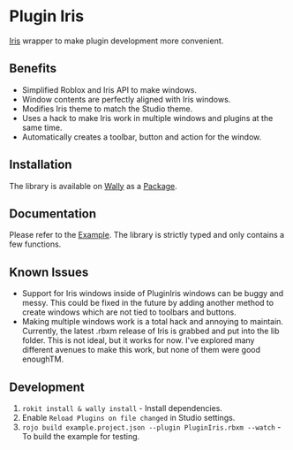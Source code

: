 # Plugin Iris

[Iris](https://github.com/SirMallard/Iris) wrapper to make plugin development more convenient.

## Benefits
- Simplified Roblox and Iris API to make windows.
- Window contents are perfectly aligned with Iris windows.
- Modifies Iris theme to match the Studio theme.
- Uses a hack to make Iris work in multiple windows and plugins at the same time.
- Automatically creates a toolbar, button and action for the window.

## Installation
The library is available on [Wally](https://wally.run) as a [Package](https://wally.run/package/nikolapesevic/pluginiris).

## Documentation
Please refer to the [Example](https://github.com/nikolapesevic/pluginiris/blob/main/example/init.plugin.luau). The library is strictly typed and only contains a few functions.

## Known Issues
- Support for Iris windows inside of PluginIris windows can be buggy and messy. This could be fixed in the future by adding another method to create windows which are not tied to toolbars and buttons.
- Making multiple windows work is a total hack and annoying to maintain. Currently, the latest .rbxm release of Iris is grabbed and put into the lib folder. This is not ideal, but it works for now. I've explored many different avenues to make this work, but none of them were good enoughTM.

## Development
1. `rokit install & wally install` - Install dependencies.
2. Enable `Reload Plugins on file changed` in Studio settings.
3. `rojo build example.project.json --plugin PluginIris.rbxm --watch` - To build the example for testing.